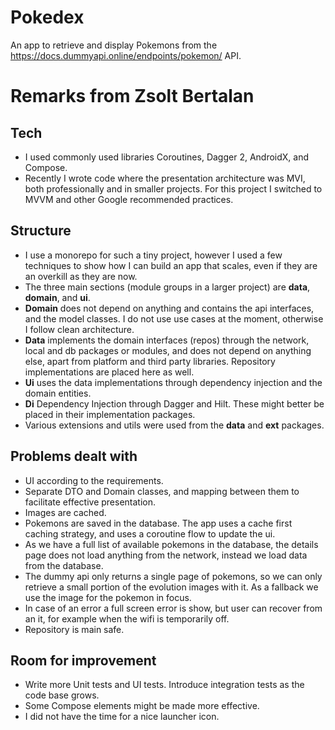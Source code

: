 # Pokedex

An app to retrieve and display Pokemons from the https://docs.dummyapi.online/endpoints/pokemon/ API.

# Remarks from Zsolt Bertalan

## Tech

* I used commonly used libraries Coroutines, Dagger 2, AndroidX, and Compose.
* Recently I wrote code where the presentation architecture was MVI, both professionally and in smaller projects. For 
  this project I switched to MVVM and other Google recommended practices.

## Structure

* I use a monorepo for such a tiny project, however I used a few techniques to show how I can build an app that
  scales, even if they are an overkill as they are now.
* The three main sections (module groups in a larger project) are **data**, **domain**, and **ui**.
* **Domain** does not depend on anything and contains the api interfaces, and the model classes. I do not use use 
  cases at the moment, otherwise I follow clean architecture.
* **Data** implements the domain interfaces (repos) through the network, local and db packages or modules, and does not
  depend on anything else, apart from platform and third party libraries. Repository implementations are placed here 
  as well.
* **Ui** uses the data implementations through dependency injection and the domain entities.
* **Di** Dependency Injection through Dagger and Hilt. These might better be placed in their implementation packages.
* Various extensions and utils were used from the **data** and **ext** packages.

## Problems dealt with

* UI according to the requirements.
* Separate DTO and Domain classes, and mapping between them to facilitate effective presentation.
* Images are cached.
* Pokemons are saved in the database. The app uses a cache first caching strategy, and uses a coroutine flow to 
  update the ui.
* As we have a full list of available pokemons in the database, the details page does not load anything from the 
  network, instead we load data from the database.
* The dummy api only returns a single page of pokemons, so we can only retrieve a small portion of the evolution 
  images with it. As a fallback we use the image for the pokemon in focus.
* In case of an error a full screen error is show, but user can recover from an it, for example when the wifi is 
  temporarily off.
* Repository is main safe.

## Room for improvement

* Write more Unit tests and UI tests. Introduce integration tests as the code base grows.
* Some Compose elements might be made more effective.
* I did not have the time for a nice launcher icon.
